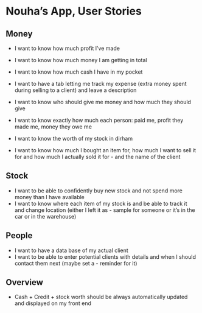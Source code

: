 # Nouha’s App, User Stories

## Money
- I want to know how much profit I’ve made
- I want to know how much money I am getting in total
- I want to know how much cash I have in my pocket

- I want to have a tab letting me track my expense (extra money spent during selling to a client) and leave a description

- I want to know who should give me money and how much they should give
- I want to know exactly how much each person: paid me, profit they made me, money they owe me

- I want to know the worth of my stock in dirham
- I want to know how much I bought an item for, how much I want to sell it for and how much I actually sold it for - and the name of the client

## Stock
- I want to be able to confidently buy new stock and not spend more money than I have available
- I want to know where each item of my stock is and be able to track it and change location (either I left it as - sample for someone or it’s in the car or in the warehouse)

## People
- I want to have a data base of my actual client 
- I want to be able to enter potential clients with details and when I should contact them next (maybe set a - reminder for it)

## Overview
- Cash + Credit + stock worth should be always automatically updated and displayed on my front end




